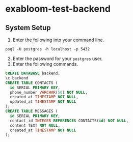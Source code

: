 # exabloom-test-backend
## System Setup
1. Enter the following into your command line.
```
psql -U postgres -h localhost -p 5432
```
2. Enter the password for your `postgres` user.
3. Enter the following commands.
~~~~sql
CREATE DATABASE backend;
\c backend
CREATE TABLE CONTACTS (
  id SERIAL PRIMARY KEY,
  phone_number VARCHAR(50) NOT NULL,
  created_at TIMESTAMP NOT NULL,
  updated_at TIMESTAMP NOT NULL
);
CREATE TABLE MESSAGES (
  id SERIAL PRIMARY KEY,
  contact_id INTEGER REFERENCES CONTACTS(id) NOT NULL,
  content TEXT NOT NULL,
  created_at TIMESTAMP NOT NULL
);
~~~~
